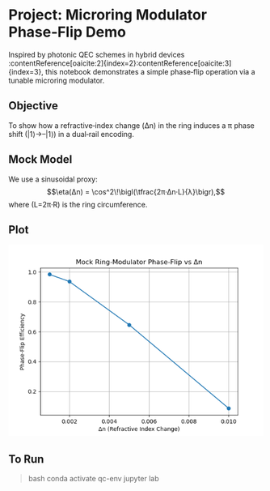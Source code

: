 # Project: Microring Modulator Phase‑Flip Demo

Inspired by photonic QEC schemes in hybrid devices :contentReference[oaicite:2]{index=2}:contentReference[oaicite:3]{index=3}, this notebook
demonstrates a simple phase‑flip operation via a tunable microring modulator.

## Objective
To show how a refractive‑index change (Δn) in the ring induces a π phase shift
(|1⟩→–|1⟩) in a dual‑rail encoding.

## Mock Model
We use a sinusoidal proxy:
$$\eta(Δn) = \cos^2\!\bigl(\tfrac{2π·Δn·L}{λ}\bigr),$$
where \(L=2π·R\) is the ring circumference.

## Plot
![ring_modulator_mock](ring_modulator_mock.png)

## To Run
> bash
conda activate qc-env
jupyter lab
